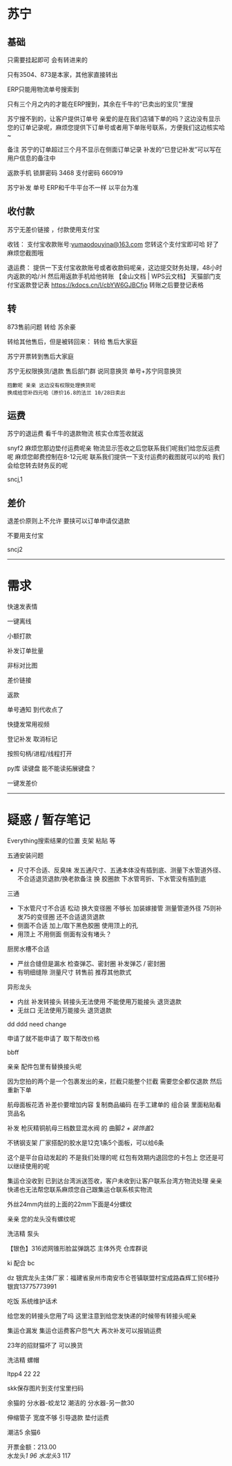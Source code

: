 # 苏宁

## 基础

只需要挂起即可 会有转进来的

只有3504、873是本家，其他家直接转出

ERP只能用物流单号搜索到

只有三个月之内的才能在ERP搜到，其余在千牛的“已卖出的宝贝”里搜

苏宁搜不到的，让客户提供订单号
亲爱的是在我们店铺下单的吗？这边没有显示您的订单记录呢，麻烦您提供下订单号或者用下单账号联系，方便我们这边核实哈~

备注
苏宁的订单超过三个月不显示在侧面订单记录
补发的“已登记补发”可以写在用户信息的备注中

返款手机
锁屏密码 3468 
支付密码 660919

苏宁补发 
单号 ERP和千牛平台不一样
以平台为准

## 收付款

苏宁无差价链接 ，付款使用支付宝

收钱：
支付宝收款账号:yumaodouyina@163.com
您转这个支付宝即可哈 好了麻烦您截图哦

退运费：
提供一下支付宝收款账号或者收款码呢亲，这边提交财务处理，48小时内返款的哈/:H
然后用返款手机给他转账
【金山文档 | WPS云文档】 天猫部门支付宝返款登记表
https://kdocs.cn/l/cbYW6GJBCfjo
转账之后要登记表格

## 转

873售前问题
转给 苏余豪

转给其他售后，但是被转回来：
转给 售后大家庭

苏宁开票转到售后大家庭

苏宁无权限换货/退款
    售后部门群 说同意换货
    单号+苏宁同意换货

    抱歉呢 亲亲 这边没有权限处理换货呢
    换成给您补四元哈（原价16.8的法兰 10/28日卖出

## 运费

苏宁的退运费 看千牛的退款物流 核实仓库签收就返

snyf2
麻烦您那边垫付运费呢亲 物流显示签收之后您联系我们呢我们给您反运费呢 麻烦您邮费控制在8-12元呢  联系我们提供一下支付运费的截图就可以的哈 我们会给您转去财务反的呢

sncj,1

## 差价

退差价原则上不允许
要挟可以订单申请仅退款

不要用支付宝

sncj2

----------------------------------------------

# 需求

快速发表情

一键离线

小额打款

补发订单批量

非标对比图

差价链接

返款

单号通知
到代收点了

快捷发常用视频

登记补发
取消标记

按照句柄/进程/线程打开

py库 读键盘 能不能读拓展键盘？

一键发差价

----------------------------------------------

# 疑惑 / 暂存笔记

Everything搜索结果的位置
支架
粘贴
等

五通安装问题
- 尺寸不合适、反臭味
    发五通尺寸、五通本体没有插到底、测量下水管道外径、不合适退货退款/换老款备注 换 胶圈款
    下水管弯折、下水管没有插到底

三通
- 下水管尺寸不合适
    松动 换大变径圈
    不够长 加装嫁接管
    测量管道外径 75则补发75的变径圈
    还不合适退货退款
- 侧面不合适
    加上/取下黑色胶圈
    使用顶上的孔
- 用顶上 不用侧面 侧面有没有堵头？

厨房水槽不合适
- 严丝合缝但是漏水 
    检查弹芯、密封圈 补发弹芯 / 密封圈
- 有明细缝隙
    测量尺寸 转售前 推荐其他款式

异形龙头
- 内丝
    补发转接头
    转接头无法使用 不能使用万能接头 退货退款
- 无丝口
    无法使用万能接头 退货退款






dd ddd need change



申请了就不能申请了
取下帮改价格

bbff

亲亲 配件包里有替换接头呢

因为您拍的两个是一个包裹发出的亲，拦截只能整个拦截 需要您全都仅退款 然后重新下单

航母面板花洒
补差价要增加内容
复制商品编码 在手工建单的 组合装 里面粘贴看货品名


补发 枪灰精铜航母三档数显混水阀 的 曲脚*2 + 装饰盖*2

不锈钢支架
厂家搭配的胶水是12克1条5个面板，可以给6条



这个是平台自动发起的 不是我们处理的呢
红包有效期内退回您的卡包上 您还是可以继续使用的呢

集运仓没收到
已到达台湾派送签收，客户未收到让客户联系台湾方物流处理
亲亲快递也无法帮您联系麻烦您自己跟集运仓联系核实物流

外丝24mm内丝的上面的22mm下面是4分螺纹

亲亲 您的龙头没有螺纹呢


洗洁精
泵头


【银色】316滤网锥形脸盆弹跳芯
主体外壳
仓库群说

ki 配合 bc

dz
银宾龙头主体厂家：福建省泉州市南安市仑苍镇联盟村宝成路森辉工贸6楼孙银宾13775773991


吃饭 系统维护话术

给您发的转接头您用了吗 这里注意到给您发快递的时候带有转接头呢亲

集运仓漏发
集运仓运费客户怨气大
再次补发可以报销运费

23年的招财猫坏了
可以换货


洗洁精
螺帽


ltpp4 22 22


skk保存图片到支付宝里扫码

余猫的 分水器-蛟龙12
潮洁的 分水器-另一款30


伸缩管子
宽度不够
引导退款
垫付运费


潮洁5 余猫6

开票金额：213.00  
水龙头*1 96
水龙头*3 117